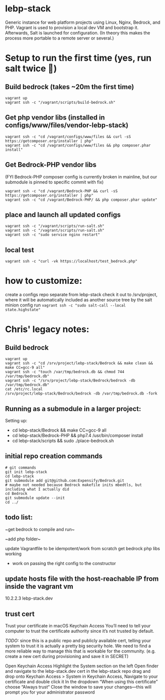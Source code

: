 # lebp-stack
Generic instance for web platform projects using Linux, Nginx, Bedrock, and PHP. Vagrant is used to provision a local dev VM and bootstrap it. Afterwards, Salt is launched for configuration. (In theory this makes the process more portable to a remote server or several.)

# Setup to run the first time (yes, run salt twice :facepalm:)
## Build bedrock (takes ~20m the first time)
```
vagrant up
vagrant ssh -c "/vagrant/scripts/build-bedrock.sh"
```

## Get php vendor libs (installed in configs/www/files/vendor-lebp-stack)
```
vagrant ssh -c "cd /vagrant/configs/www/files && curl -sS https://getcomposer.org/installer | php"
vagrant ssh -c "cd /vagrant/configs/www/files && php composer.phar install"
```

## Get Bedrock-PHP vendor libs
(FYI Bedrock-PHP composer config is currently broken in mainline, but our submodule is pinned to specific commit with fix)
```
vagrant ssh -c "cd /vagrant/Bedrock-PHP && curl -sS https://getcomposer.org/installer | php"
vagrant ssh -c "cd /vagrant/Bedrock-PHP/ && php composer.phar update"
```

## place and launch all updated configs
```
vagrant ssh -c "/vagrant/scripts/run-salt.sh"
vagrant ssh -c "/vagrant/scripts/run-salt.sh"
vagrant ssh -c "sudo service nginx restart"
```

## local test
```
vagrant ssh -c "curl -vk https://localhost/test_bedrock.php"
```

# how to customize:
create a configs repo separate from lebp-stack
check it out to /srv/project, where it will be automatically included as another source tree by the salt minion config
run `vagrant ssh -c "sudo salt-call --local state.highstate"`

# Chris' legacy notes:

## Build bedrock
```
vagrant up
vagrant ssh -c "cd /srv/project/lebp-stack/Bedrock && make clean && make CC=gcc-9 all"
vagrant ssh -c "touch /var/tmp/bedrock.db && chmod 744 /var/tmp/bedrock.db"
vagrant ssh -c "/srv/project/lebp-stack/Bedrock/bedrock -db /var/tmp/bedrock.db" 
cat /etc/rc.local
/srv/project/lebp-stack/Bedrock/bedrock -db /var/tmp/bedrock.db -fork
```

## Running as a submodule in a larger project:
Setting up:
 - cd lebp-stack/Bedrock && make CC=gcc-9 all
 - cd lebp-stack/Bedrock-PHP && php7.4 /usr/bin/composer install
 - cd lebp-stack/scripts && sudo ./place-bedrock.sh

## initial repo creation commands
```
# git commands
git init lebp-stack
cd lebp-stack
git submodule add git@github.com:Expensify/Bedrock.git
# maybe not needed because Bedrock makefile inits mbedtls, but including what I actually did
cd Bedrock
git submodule update --init
cd ../
```

## todo list:
~get bedrock to compile and run~

~add php folder~

update Vagrantfile to be idempotent/work from scratch
get bedrock php libs working
  - work on passing the right config to the constructor

## update hosts file with the host-reachable IP from inside the vagrant vm
10.2.2.3 lebp-stack.dev

## trust cert 
Trust your certificate in macOS Keychain Access
You’ll need to tell your computer to trust the certificate authority since it’s not trusted by default.

*TODO:* since this is a public repo and publicly available cert, telling your system to trust it is actually a pretty big security hole. We need to find a more reliable way to manage this that is workable for the community. (e.g. create a new cert during provisioning and save it in SECRET)

Open Keychain Access
Highlight the System section on the left
Open finder and navigate to the lebp-stack.dev cert in the lebp-stack repo
drag and drop onto Keychain Access > System
in Keychain Access, Navigate to your certificate and double click it
In the dropdown “When using this certificate” choose “Always trust“
Close the window to save your changes—this will prompt you for your administrator password


